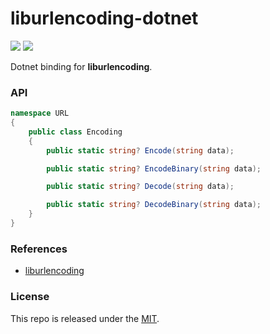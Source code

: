 # liburlencoding-dotnet

[![](https://img.shields.io/github/v/tag/thechampagne/liburlencoding-dotnet?label=version)](https://github.com/thechampagne/liburlencoding-dotnet/releases/latest) [![](https://img.shields.io/github/license/thechampagne/liburlencoding-dotnet)](https://github.com/thechampagne/liburlencoding-dotnet/blob/main/LICENSE)

Dotnet binding for **liburlencoding**.

### API

```csharp
namespace URL
{
    public class Encoding
    {
        public static string? Encode(string data);

        public static string? EncodeBinary(string data);

        public static string? Decode(string data);

        public static string? DecodeBinary(string data);
    }
}
```

### References
 - [liburlencoding](https://github.com/thechampagne/liburlencoding)

### License

This repo is released under the [MIT](https://github.com/thechampagne/liburlencoding-dotnet/blob/main/LICENSE).
